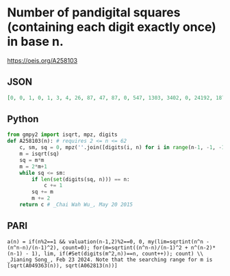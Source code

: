 # Number of pandigital squares \(containing each digit exactly once\) in base n\.
https://oeis.org/A258103
## JSON
```JSON
[0, 0, 1, 0, 1, 3, 4, 26, 87, 47, 87, 0, 547, 1303, 3402, 0, 24192, 187562]
```
## Python
```Python
from gmpy2 import isqrt, mpz, digits
def A258103(n): # requires 2 <= n <= 62
    c, sm, sq = 0, mpz(''.join([digits(i, n) for i in range(n-1, -1, -1)]), n), mpz(''.join(['1', '0']+[digits(i, n) for i in range(2, n)]), n)
    m = isqrt(sq)
    sq = m*m
    m = 2*m+1
    while sq <= sm:
        if len(set(digits(sq, n))) == n:
            c += 1
        sq += m
        m += 2
    return c # _Chai Wah Wu_, May 20 2015
```
## PARI
```PARI
a(n) = if(n%2==1 && valuation(n-1,2)%2==0, 0, my(lim=sqrtint(n^n - (n^n-n)/(n-1)^2), count=0); for(m=sqrtint((n^n-n)/(n-1)^2 + n^(n-2)*(n-1) - 1), lim, if(#Set(digits(m^2,n))==n, count++)); count) \\ _Jianing Song_, Feb 23 2024. Note that the searching range for m is [sqrt(A049363(n)), sqrt(A062813(n))]
```
